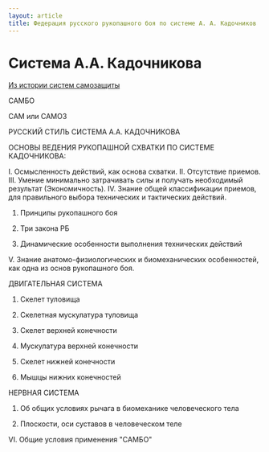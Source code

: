 ```yaml
---
layout: article
title: Федерация русского рукопашного боя по системе А. А. Кадочников
---
```


# Система А.А. Кадочникова
 

[Из истории систем самозащиты](/sistema/sistema1.html "Из истории систем самозащиты")

САМБО

САМ или САМОЗ

РУССКИЙ СТИЛЬ СИСТЕМА А.А. КАДОЧНИКОВА

ОСНОВЫ ВЕДЕНИЯ РУКОПАШНОЙ СХВАТКИ ПО СИСТЕМЕ КАДОЧНИКОВА:
 
I. Осмысленность действий, как основа схватки.
II. Отсутствие приемов.
III. Умение минимально затрачивать силы и получать необходимый результат (Экономичность).
IV. Знание общей классификации приемов, для правильного выбора технических и тактических действий.
 
1. Принципы рукопашного боя
2. Три закона РБ

3. Динамические особенности выполнения технических действий

V. Знание анатомо-физиологических и биомеханических особенностей, как одна из основ  рукопашного боя.

ДВИГАТЕЛЬНАЯ СИСТЕМА
 
1. Скелет туловища
 
2. Скелетная мускулатура туловища
 
3. Скелет верхней конечности
 
4. Мускулатура верхней конечности
 
5. Скелет нижней конечности
 
6. Мышцы нижних конечностей
 
НЕРВНАЯ СИСТЕМА
 
1. Об общих условиях рычага в биомеханике человеческого тела
 
2. Плоскости, оси суставов в человеческом теле
 
VI. Общие условия применения "САМБО"
